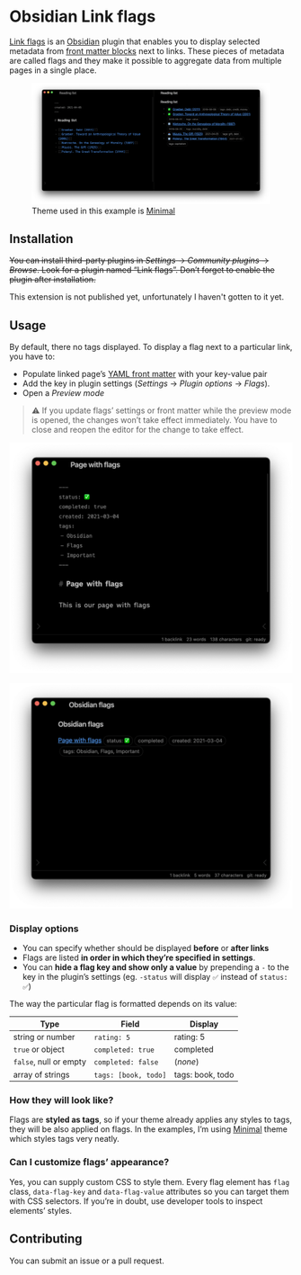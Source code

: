 # Obsidian Link flags

[Link flags](https://github.com/vanniewelt/obsidian-link-flags) is an [Obsidian](https://obsidian.md/) plugin that enables you to display selected metadata from [front matter blocks](https://help.obsidian.md/Advanced+topics/YAML+front+matter) next to links. These pieces of metadata are called flags and they make it possible to aggregate data from multiple pages in a single place.

<figure>
<img alt="Example usage" src="./images/example.png" />
<figcaption>Theme used in this example is <a href="https://github.com/kepano/obsidian-minimal">Minimal</a></figcaption>
</figure>

## Installation

~~You can install third-party plugins in *Settings* → *Community plugins* → *Browse*. Look for a plugin named “Link flags”. Don’t forget to enable the plugin after installation.~~

This extension is not published yet, unfortunately I haven't gotten to it yet.

## Usage

By default, there no tags displayed. To display a flag next to a particular link, you have to:

- Populate linked page’s [YAML front matter](https://help.obsidian.md/Advanced+topics/YAML+front+matter) with your key-value pair
- Add the key in plugin settings (*Settings* → *Plugin options* → *Flags*).
- Open a *Preview mode*

> ⚠️ If you update flags’ settings or front matter while the preview mode is opened, the changes won’t take effect immediately. You have to close and reopen the editor for the change to take effect.

![Specifying front matter metadata](./images/usage-1.png)

![Displaying flags](./images/usage-2.png)

### Display options

- You can specify whether should be displayed **before** or **after links**
- Flags are listed **in order in which they’re specified in settings**.
- You can **hide a flag key and show only a value** by prepending a `-` to the key in the plugin’s settings (eg. `-status` will display `✅` instead of `status: ✅`)

The way the particular flag is formatted depends on its value:

| Type | Field | Display |
| --- | --- | --- |
| string or number | `rating: 5` | rating: 5 |
| `true` or object |  `completed: true` | completed |
| `false`, null or empty | `completed: false` | (*none*) |
| array of strings | `tags: [book, todo]`  | tags: book, todo |

### How they will look like?

Flags are **styled as tags**, so if your theme already applies any styles to tags, they will be also applied on flags. In the examples, I’m using [Minimal](https://github.com/kepano/obsidian-minimal) theme which styles tags very neatly.

### Can I customize flags’ appearance?

Yes, you can supply custom CSS to style them. Every flag element has `flag` class, `data-flag-key` and `data-flag-value` attributes so you can target them with CSS selectors. If you’re in doubt, use developer tools to inspect elements’ styles.

## Contributing

You can submit an issue or a pull request.
